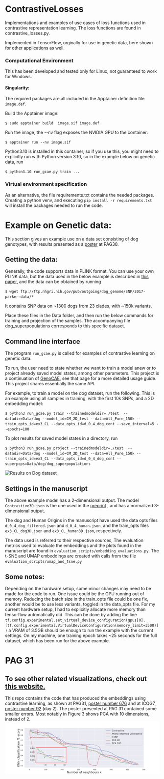 


# ContrastiveLosses
Implementations and examples of use cases of loss functions used in contrastive representation learning. The loss functions are found in contrastive_losses.py. 

Implemented in TensorFlow, orginally for use in genetic data, here shown for other applications as well.
### Computational Environment
This has been developed and tested only for Linux, not guaranteed to work for Windows.
#### Singularity:
The required packages are all included in the Apptainer definition file `image.def`.

Build the Apptainer image:

`$ sudo apptainer build  image.sif image.def`

Run the image, the --nv flag exposes the NVIDIA GPU to the container: 

`$ apptainer run --nv image.sif`

Python3.10 is installed in this container, so if you use this, you might need to explicitly run with Python version 3.10, so in the example below on genetic data, run 

`$ python3.10 run_gcae.py train ... `

### Virtual environment specification
As an alternative, the file requirements.txt contains the needed packages. Creating a python venv, and executing 
`pip install -r requirements.txt`
will install the packages needed to run the code.



# Example on Genetic data:

This section gives an example use on a data set consisting of dog genotypes, with results presented as a [poster](https://filtho.github.io/poster_pag_30.pdf) at PAG30.

## Getting the data:
Generally, the code supports data in PLINK format. 
You can use your own PLINK data, but the data used in the below example is described in [this paper](https://pubmed.ncbi.nlm.nih.gov/28445722/), and the data can be obtained by running 

`$ wget ftp://ftp.nhgri.nih.gov/pub/outgoing/dog_genome/SNP/2017-parker-data/*`

It contains SNP data on ~1300 dogs from 23 clades, with ~150k variants.

Place these files in the Data folder, and then run the below commands for training and projection of the samples. The accompanying file dog_superpopulations corresponds to this specific dataset.

## Command line interface


The program `run_gcae.py` is called for examples of contrastive learning on genetic data.

To run, the user need to state whether we want to train a model anew or to project already saved model states, among other parameters. This project is a continuation of [GenoCAE](https://github.com/kausmees/GenoCAE), see that page for a more detailed usage guide. This project shares essentially the same API.


For example, to train a model on the dog dataset, run the following. This is an example using all samples in training, with the first 10k SNPs, and a 2D embedding model:

`$ python3 run_gcae.py train --trainedmodeldir=./test  --datadir=Data/dog --model_id=CM_2D_test --data=All_Pure_150k --train_opts_id=ex3_CL --data_opts_id=d_0_4_dog_cont --save_interval=5 --epochs=100`

To plot results for saved model states in a directory, run 

`$ python3 run_gcae.py project --trainedmodeldir=./test  --datadir=Data/dog --model_id=CM_2D_test --data=All_Pure_150k --train_opts_id=ex3_CL --data_opts_id=d_0_4_dog_cont --superpops=Data/dog/dog_superpopulations`


![Results on Dog dataset](gcae/animated.gif)

## Settings in the manuscript
The above example model has a 2-dimensional output. The model `Contrastive3D.json` is the one used in the [preprint](https://www.biorxiv.org/content/10.1101/2024.09.30.615901v1.full.pdf) , and has a normalized 3-dimensional output.

The dog and Human Origins in the manuscript have used the data opts files `d_0_4_dog_filtered.json` and `d_0_4_human.json`, and the train_opts files  `ex3_CL_dog3D.json` and `ex3_CL_human3D.json`, respectively.

The data used is referred to their respective sources, 
The evaluation metrics used to evaluate the embeddings and the plots found in the manuscript are found in `evaluation_scripts/embedding_evaluations.py`. The t-SNE and UMAP embeddings are created with calls from the file `evaluation_scripts/umap_and_tsne.py`

## Some notes:

Depending on the hardware setup, some minor changes may need to be made for the code to run. One issue could be the GPU running out of memory. Reducing the batch size in the train_opts file could be one fix, another would be to use less variants, toggled in the data_opts file. For my current hardware setup, I had to explicitly allocate more memory than tensorflow automatically did. This can be done by adding the line 
`tf.config.experimental.set_virtual_device_configuration(gpus[0], [tf.config.experimental.VirtualDeviceConfiguration(memory_limit=3500)])`
a VRAM of 3.5GB should be enough to run the example with the current settings. On my machine, one training epoch takes ~25 seconds for the full dataset, which has been run for the above example.




# PAG 31


## To see other related visualizations, check out [this website.](https://filtho.github.io)

This repo contains the code that has produced the embeddings using contrastive learning, as shown at PAG31, [poster number 676](https://filtho.github.io/poster.pdf) and at ICQG7, [poster number 92](https://filtho.github.io/poster_icqg7.pdf) (day 2).
The poster presented at PAG 31 contained some smaller errors. Most notably in Figure 3 shows PCA with 10 dimensions, instead of 2.
![errata image figure 3](example_figures/test_errata.png)
